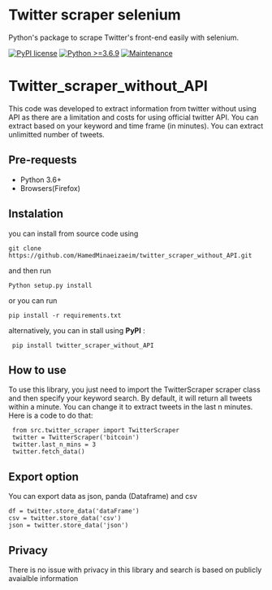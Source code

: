 <h1> Twitter scraper selenium </h1>
<p> Python's package to scrape Twitter's front-end easily with selenium.  </p>


[![PyPI license](https://img.shields.io/pypi/l/ansicolortags.svg)](https://opensource.org/licenses/MIT) [![Python >=3.6.9](https://img.shields.io/badge/python-3.6+-blue.svg)](https://www.python.org/downloads/release/python-360/)
[![Maintenance](https://img.shields.io/badge/Maintained-Yes-green.svg)](https://github.com/shaikhsajid1111/facebook_page_scraper/graphs/commit-activity)

# Twitter_scraper_without_API

This code was developed to extract information from twitter without using API as there are a limitation and costs for using official twitter API. You can extract based on your keyword and time frame (in minutes). You can extract unlimitted number of tweets. 


## Pre-requests

 - Python 3.6+
 - Browsers(Firefox)

## Instalation 

you can install from source code using 

    git clone https://github.com/HamedMinaeizaeim/twitter_scraper_without_API.git
 and then run 
 

    Python setup.py install 
   or you can run 
   

    pip install -r requirements.txt
alternatively, you can in stall using **PyPl** : 

   

     pip install twitter_scraper_without_API
    




## How to use 

To use this library, you just need to import the TwitterScraper scraper class and then specify your keyword search. By default, it will return all tweets within a minute. You can change it to extract tweets in the last n minutes. Here is a code to do that: 

     from src.twitter_scraper import TwitterScraper
     twitter = TwitterScraper('bitcoin')
     twitter.last_n_mins = 3
     twitter.fetch_data()

## Export option

You can export data as json, panda (Dataframe) and csv

    df = twitter.store_data('dataFrame')
    csv = twitter.store_data('csv')
    json = twitter.store_data('json')


## Privacy

There is no issue with privacy in this library and search is based on publicly avaialble information 
